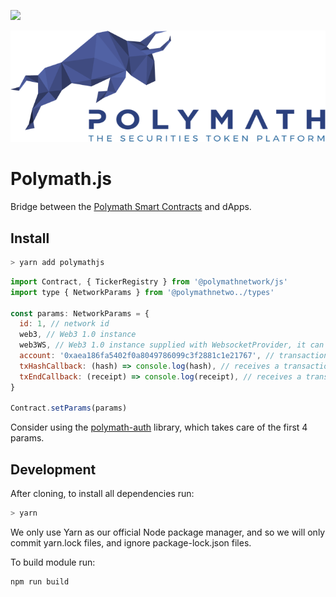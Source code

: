 <a href="https://t.me/polymathnetwork"><img src="https://img.shields.io/badge/50k+-telegram-blue.svg" target="_blank"></a>

![Polymath](Polymath.png)

# Polymath.js

Bridge between the [Polymath Smart Contracts](https://github.com/PolymathNetwork/polymath-core) and dApps.

## Install

```bash
> yarn add polymathjs
```

```javascript
import Contract, { TickerRegistry } from '@polymathnetwork/js'
import type { NetworkParams } from '@polymathnetwo../types'

const params: NetworkParams = {
  id: 1, // network id
  web3, // Web3 1.0 instance
  web3WS, // Web3 1.0 instance supplied with WebsocketProvider, it can be the same instance as the one above
  account: '0xaea186fa5402f0a8049786099c3f2881c1e21767', // transactions sender
  txHashCallback: (hash) => console.log(hash), // receives a transaction hash every time one was generated
  txEndCallback: (receipt) => console.log(receipt), // receives a transaction receipt every time one was mined
}

Contract.setParams(params)
```

Consider using the [polymath-auth](https://www.npmjs.com/package/polymath-auth) library, which takes care of the
first 4 params.

## Development
After cloning, to install all dependencies run:
```bash
> yarn
```
We only use Yarn as our official Node package manager, and so we will only commit yarn.lock files, and ignore package-lock.json files.

To build module run:
```
npm run build
```